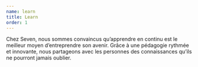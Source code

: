 ```yaml
---
name: learn
title: Learn
order: 1
---
```


Chez Seven, nous sommes convaincus qu’apprendre en continu est le meilleur moyen d’entreprendre son avenir. Grâce à une pédagogie rythmée et innovante, nous partageons avec les personnes des connaissances qu’ils ne pourront jamais oublier.